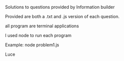Solutions to questions provided by Information builder

Provided are both a .txt and .js version of each question.

all program are terminal applications

I used node to run each program

Example: node problem1.js

Luce
